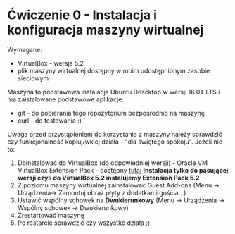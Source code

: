 # Ćwiczenie 0 - Instalacja i konfiguracja maszyny wirtualnej

Wymagane: 
* VirtualBox - wersja 5.2
* plik maszyny wirtualnej dostępny w moim udostępnionym zasobie sieciowym

Maszyna to podstawowa instalacja Ubuntu Descktop w wersji 16.04 LTS i ma zaistalowane podstawowe aplikacje:
* git - do pobierania tego repozytorium bezpośrednio na maszynę
* curl - do testowania :)

Uwaga przed przystąpieniem do korzystania z maszyny należy sprawdzić czy funkcjonalność kopiuj/wklej działa - "dla świętego spokoju".
Jeżeli nie to:
1. Doinstalować do VirtualBox (do odpowiedniej wersji) - Oracle VM VirtualBox Extension Pack - dostępny [tutaj](https://www.virtualbox.org/wiki/Downloads)
**Instalacja tylko do pasującej wersji czyli do VirtualBox 5.2 instalujemy Extension Pack 5.2**
2. Z poziomu maszyny wirtualnej zainstalować Guest Add-ons (Menu -> Urządzenia-> Zamontuj obraz płyty z dodatkami gościa...)
3. Ustawić wspólny schowek na **Dwukierunkowy** (Menu -> Urządzenia -> Wspólny schowek -> Dwukierunkowy)
4. Zrestartować maszynę
5. Po restarcie sprawdzić czy wszystko działa ;)
